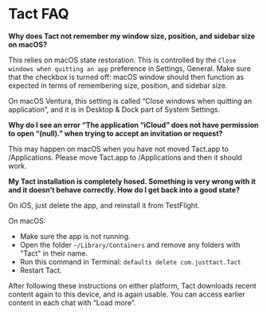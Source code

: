 # Tact FAQ

**Why does Tact not remember my window size, position, and sidebar size on macOS?**

This relies on macOS state restoration. This is controlled by the `Close windows when quitting an app` preference in Settings, General. Make sure that the checkbox is turned off: macOS window should then function as expected in terms of remembering size, position, and sidebar size.

On macOS Ventura, this setting is called “Close windows when quitting an application”, and it is in Desktop & Dock part of System Settings.

**Why do I see an error “The application “iCloud” does not have permission to open “(null).” when trying to accept an invitation or request?**

This may happen on macOS when you have not moved Tact.app to /Applications. Please move Tact.app to /Applications and then it should work.

**My Tact installation is completely hosed. Something is very wrong with it and it doesn’t behave correctly. How do I get back into a good state?**

On iOS, just delete the app, and reinstall it from TestFlight.

On macOS:

* Make sure the app is not running.
* Open the folder `~/Library/Containers` and remove any folders with "Tact" in their name.
* Run this command in Terminal: `defaults delete com.justtact.Tact`
* Restart Tact.

After following these instructions on either platform, Tact downloads recent content again to this device, and is again usable. You can access earlier content in each chat with “Load more”.

